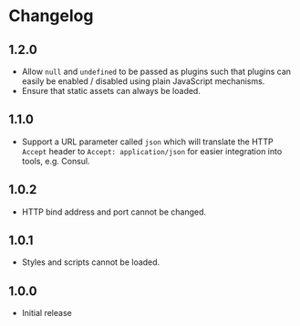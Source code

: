 # Changelog

## 1.2.0
 - Allow `null` and `undefined` to be passed as plugins such that plugins can easily be enabled / disabled using plain JavaScript mechanisms.
 - Ensure that static assets can always be loaded.

## 1.1.0
 - Support a URL parameter called `json` which will translate the HTTP `Accept` header to `Accept: application/json` for easier integration into tools, e.g. Consul.

## 1.0.2
 - HTTP bind address and port cannot be changed.

## 1.0.1
 - Styles and scripts cannot be loaded.

## 1.0.0
 - Initial release
